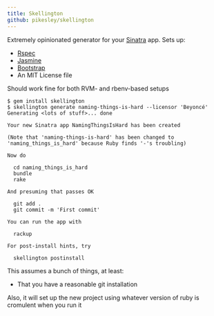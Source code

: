 ```yaml
---
title: Skellington
github: pikesley/skellington
---
```

Extremely opinionated generator for your [Sinatra](http://www.sinatrarb.com/) app. Sets up:

* [Rspec](http://rspec.info/)
* [Jasmine](http://jasmine.github.io/2.0/introduction.html)
* [Bootstrap](http://getbootstrap.com/)
* An MIT License file

Should work fine for both RVM- and rbenv-based setups

    $ gem install skellington
    $ skellington generate naming-things-is-hard --licensor 'Beyoncé'
    Generating <lots of stuff>... done

    Your new Sinatra app NamingThingsIsHard has been created

    (Note that 'naming-things-is-hard' has been changed to 'naming_things_is_hard' because Ruby finds '-'s troubling)

    Now do

      cd naming_things_is_hard
      bundle
      rake

    And presuming that passes OK

      git add .
      git commit -m 'First commit'

    You can run the app with

      rackup

    For post-install hints, try

      skellington postinstall

This assumes a bunch of things, at least:

* That you have a reasonable git installation

Also, it will set up the new project using whatever version of ruby is cromulent when you run it
